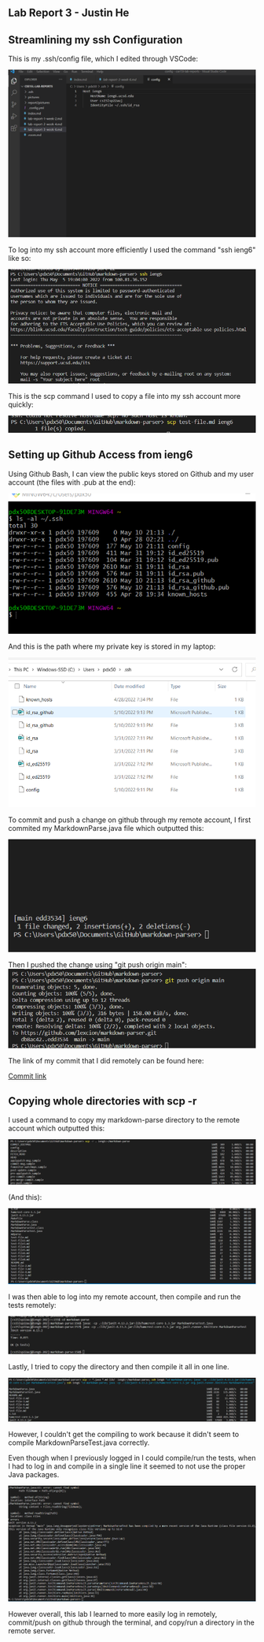 ## Lab Report 3 - Justin He



## Streamlining my ssh Configuration

This is my .ssh/config file, which I edited through VSCode:

![Image](report3pictures/pic1.png)

To log into my ssh account more efficiently I used the command "ssh ieng6" like so: 

![Image](report3pictures/pic2.png)

This is the scp command I used to copy a file into my ssh account more quickly:

![Image](report3pictures/pic3.png)

## Setting up Github Access from ieng6

Using Github Bash, I can view the public keys stored on Github and my user account (the files with .pub at the end):

![Image](report3pictures/pic4.png)

And this is the path where my private key is stored in my laptop: 

![Image](report3pictures/pic5.png)

To commit and push a change on github through my remote account, I first commited my MarkdownParse.java file which outputted this:

![Image](report3pictures/pic6.png)

Then I pushed the change using "git push origin main":
![Image](report3pictures/pic6.1.png)

The link of my commit that I did remotely can be found here:

[Commit link](https://github.com/lexcion/markdown-parser/commit/edd3534254ed18008655c6f9bbab6ab10f23d439)


## Copying whole directories with scp -r

I used a command to copy my markdown-parse directory to the remote account which outputted this:

![Image](report3pictures/pic7.png)

(And this):

![Image](report3pictures/pic8.png)

I was then able to log into my remote account, then compile and run the tests remotely:

![Image](report3pictures/pic9.png)

Lastly, I tried to copy the directory and then compile it all in one line. 

![Image](report3pictures/pic10.png)

However, I couldn't get the compiling to work because it didn't seem to compile MarkdownParseTest.java correctly. 

Even though when I previously logged in I could compile/run the tests, when I had to log in and compile in a single line it seemed to not use the proper Java packages.

![Image](report3pictures/pic10.1.png)

However overall, this lab I learned to more easily log in remotely, commit/push on github through the terminal, and copy/run a directory in the remote server.